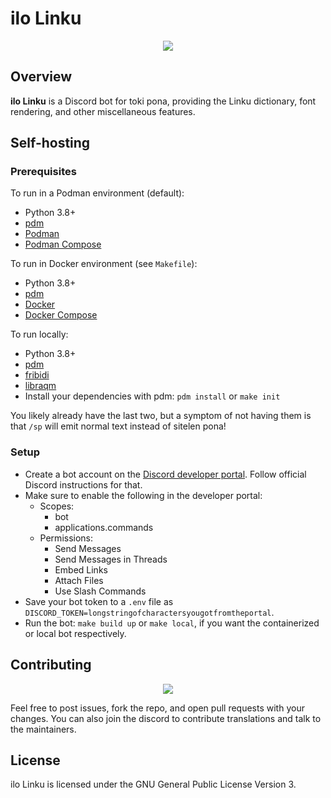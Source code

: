 # ilo Linku

<div align="center">
  <a href="https://discord.gg/A3ZPqnHHsy">
    <img src="https://img.shields.io/badge/-Discord-%237289da?style=for-the-badge&logo=discord&logoColor=white">
  </a>
</div>

## Overview

**ilo Linku** is a Discord bot for toki pona, providing the Linku dictionary, font rendering, and other miscellaneous features.

## Self-hosting

### Prerequisites

To run in a Podman environment (default):

- Python 3.8+
- [pdm](https://github.com/pdm-project/pdm)
- [Podman](https://podman.io/)
- [Podman Compose](https://github.com/containers/podman-compose)

To run in Docker environment (see `Makefile`):

- Python 3.8+
- [pdm](https://github.com/pdm-project/pdm)
- [Docker](https://www.docker.com/)
- [Docker Compose](https://docs.docker.com/compose/)

To run locally:

- Python 3.8+
- [pdm](https://github.com/pdm-project/pdm)
- [fribidi](https://github.com/fribidi/fribidi)
- [libraqm](https://github.com/HOST-Oman/libraqm)
- Install your dependencies with pdm: `pdm install` or `make init`

You likely already have the last two, but a symptom of not having them is that `/sp` will emit normal text instead of sitelen pona!

### Setup

- Create a bot account on the [Discord developer portal](https://discord.com/developers/applications). Follow official Discord instructions for that.
- Make sure to enable the following in the developer portal:
  - Scopes:
    - bot
    - applications.commands
  - Permissions:
    - Send Messages
    - Send Messages in Threads
    - Embed Links
    - Attach Files
    - Use Slash Commands
- Save your bot token to a `.env` file as `DISCORD_TOKEN=longstringofcharactersyougotfromtheportal`.
- Run the bot: `make build up` or `make local`, if you want the containerized or local bot respectively.

## Contributing

<div align="center">
  <a href="https://github.com/lipu-linku/ilo/graphs/contributors">
    <img src="https://contrib.rocks/image?repo=lipu-linku/ilo" />
  </a>
</div>

Feel free to post issues, fork the repo, and open pull requests with your changes.
You can also join the discord to contribute translations and talk to the maintainers.

## License

ilo Linku is licensed under the GNU General Public License Version 3.
